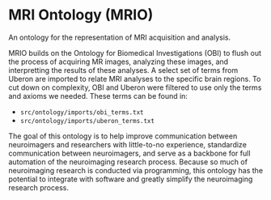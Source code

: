 # MRI Ontology (MRIO)
An ontology for the representation of MRI acquisition and analysis.

MRIO builds on the Ontology for Biomedical Investigations (OBI) to flush out the process of acquiring MR images, analyzing these images, and interpretting the results of these analyses.
A select set of terms from Uberon are imported to relate MRI analyses to the specific brain regions.
To cut down on complexity, OBI and Uberon were filtered to use only the terms and axioms we needed. These terms can be found in:
 - `src/ontology/imports/obi_terms.txt`
 - `src/ontology/imports/uberon_terms.txt`

The goal of this ontology is to help improve communication between neuroimagers and researchers with little-to-no experience, standardize communication between neuroimagers, and serve as a backbone for full automation of the neuroimaging research process.
Because so much of neuroimaging research is conducted via programming, this ontology has the potential to integrate with software and greatly simplify the neuroimaging research process.

